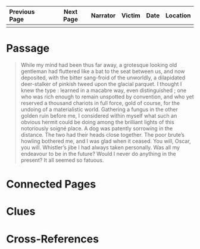 | Previous Page | Next Page | Narrator | Victim | Date | Location |
|:--------------|:---------:|---------:|-------:|-----:|---------:|
|               |           |          |        |      |          |

# Passage
>While my mind had been thus far away, a grotesque looking old gentleman had fluttered like a bat to the seat between us, and now deposited, with the bitter sang-froid of the unworldly, a dilapidated deer-stalker of pinkish tweed upon the glacial parquet. I thought I knew the type : learned in a macabre way, even distinguished ; one who was rich enough to remain unspotted by convention, and who yet reserved a thousand chariots in full force, gold of course, for the undoing of a materialistic world. Gathering a fungus in the other golden ruin before me, I considered within myself what such an obvious hermit could be doing among the brilliant lights of this notoriously soigné place. A dog was patently sorrowing in the distance. The two had their heads close together. The poor brute’s howling bothered me, and I was glad when it ceased. You will, Oscar, you will. Whistler’s jibe I had always taken personally. Was all my endeavour to be in the future? Would I never do anything in the present? It all seemed so fatuous.
# Connected Pages
# Clues
# Cross-References
